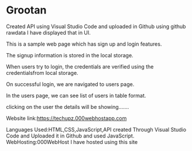 # Grootan
Created API using Visual Studio Code and uploaded in Github using github rawdata I have displayed that in UI.

This is a sample web page which has sign up and login features.

The signup information is stored in the local storage.

When users try to login, the credentials are verified using the credentialsfrom local storage. 

On successful login, we are navigated to users page.

In the users page, we can see list of users in table format.

clicking on the user the details will be showing.......


Website link:https://techupz.000webhostapp.com


Languages Used:HTML,CSS,JavaScript,API created Through Visual Studio Code and Uploaded it in Github and used JavaScript.
WebHosting:000WebHost I have hosted using this site

